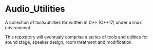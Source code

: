 # Audio_Utilities
A collection of tools/utilities for written in C++ (C++17) under a linux environment

This repository will eventualy comprise a series of tools and utilities for sound stage, speaker design, room treatment
and modification.
